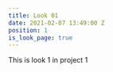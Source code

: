 ```yaml
---
title: Look 01
date: 2021-02-07 13:49:00 Z
position: 1
is_look_page: true
---
```


This is look 1 in project 1
